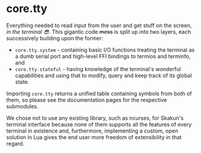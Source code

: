 # core.tty

Everything needed to read input from the user and get stuff on the screen,
*in the terminal 😎*. This gigantic code ~~mess~~ is split up into two layers,
each successively building upon the former:

- `core.tty.system` - containing basic I/O functions treating the terminal as
  a dumb serial port and high-level FFI bindings to termios and terminfo, and
- `core.tty.stateful` - having knowledge of the terminal's wonderful capabilities
  and using that to modify, query and keep track of its global state.

Importing `core.tty` returns a unified table containing symbols from both of
them, so please see the documentation pages for the respective submodules.

We chose not to use any existing library, such as ncurses, for Skakun's terminal
interface because none of them supports all the features of every terminal in
existence and, furthermore, implementing a custom, open solution in Lua gives
the end user more freedom of extensibility in that regard.
